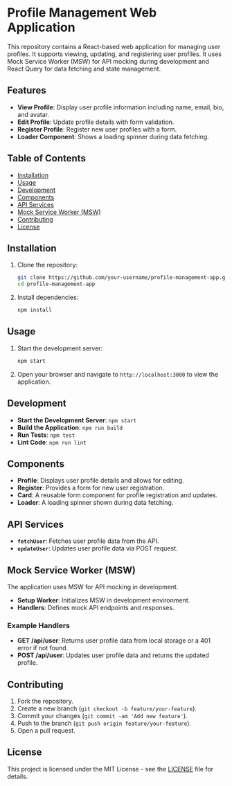 # Profile Management Web Application

This repository contains a React-based web application for managing user profiles. It supports viewing, updating, and registering user profiles. It uses Mock Service Worker (MSW) for API mocking during development and React Query for data fetching and state management.

## Features

- **View Profile**: Display user profile information including name, email, bio, and avatar.
- **Edit Profile**: Update profile details with form validation.
- **Register Profile**: Register new user profiles with a form.
- **Loader Component**: Shows a loading spinner during data fetching.

## Table of Contents

- [Installation](#installation)
- [Usage](#usage)
- [Development](#development)
- [Components](#components)
- [API Services](#api-services)
- [Mock Service Worker (MSW)](#mock-service-worker-msw)
- [Contributing](#contributing)
- [License](#license)

## Installation

1. Clone the repository:

   ```bash
   git clone https://github.com/your-username/profile-management-app.git
   cd profile-management-app
   ```

2. Install dependencies:

   ```bash
   npm install
   ```

## Usage

1. Start the development server:

   ```bash
   npm start
   ```

2. Open your browser and navigate to `http://localhost:3000` to view the application.

## Development

- **Start the Development Server**: `npm start`
- **Build the Application**: `npm run build`
- **Run Tests**: `npm test`
- **Lint Code**: `npm run lint`

## Components

- **Profile**: Displays user profile details and allows for editing.
- **Register**: Provides a form for new user registration.
- **Card**: A reusable form component for profile registration and updates.
- **Loader**: A loading spinner shown during data fetching.

## API Services

- **`fetchUser`**: Fetches user profile data from the API.
- **`updateUser`**: Updates user profile data via POST request.

## Mock Service Worker (MSW)

The application uses MSW for API mocking in development.

- **Setup Worker**: Initializes MSW in development environment.
- **Handlers**: Defines mock API endpoints and responses.

### Example Handlers

- **GET /api/user**: Returns user profile data from local storage or a 401 error if not found.
- **POST /api/user**: Updates user profile data and returns the updated profile.

## Contributing

1. Fork the repository.
2. Create a new branch (`git checkout -b feature/your-feature`).
3. Commit your changes (`git commit -am 'Add new feature'`).
4. Push to the branch (`git push origin feature/your-feature`).
5. Open a pull request.

## License

This project is licensed under the MIT License - see the [LICENSE](LICENSE) file for details.

